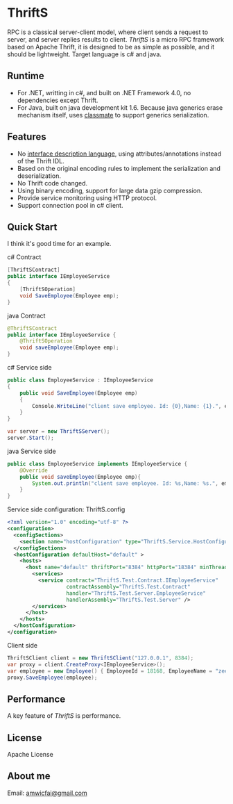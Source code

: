 ﻿# ThriftS

RPC is a classical server-client model, where client sends a request to server, and server replies results to client. _ThriftS_ is a micro RPC framework based on Apache Thrift, it is designed to be as simple as possible, and it should be lightweight. Target language is c# and java.

Runtime
----
* For .NET, writting in c#, and built on .NET Framework 4.0, no dependencies except Thrift.
* For Java, built on java development kit 1.6. Because java generics erase mechanism itself, uses [classmate](https://github.com/FasterXML/java-classmate) to support generics serialization.

Features
----
* No [interface description language](http://thrift.apache.org/docs/idl), using attributes/annotations instead of the Thrift IDL.
* Based on the original encoding rules to implement the serialization and deserialization.
* No Thrift code changed.
* Using binary encoding, support for large data gzip compression.
* Provide service monitoring using HTTP protocol.
* Support connection pool in c# client.

Quick Start
----
I think it's good time for an example.

c# Contract
```c#
[ThriftSContract]
public interface IEmployeeService
{
    [ThriftSOperation]
    void SaveEmployee(Employee emp);
}
```

java Contract
```java
@ThriftSContract
public interface IEmployeeService {
    @ThriftSOperation
    void saveEmployee(Employee emp);
}
```

c# Service side
```c#
public class EmployeeService : IEmployeeService
{
    public void SaveEmployee(Employee emp)
    {
        Console.WriteLine("client save employee. Id: {0},Name: {1}.", emp.EmployeeId, emp.EmployeeName);
    }
}

var server = new ThriftSServer();
server.Start();
```

java Service side
```java
public class EmployeeService implements IEmployeeService {
    @Override
    public void saveEmployee(Employee emp){
        System.out.println("client save employee. Id: %s,Name: %s.", emp.getEmployeeId(), emp.getEmployeeName());
    }
}
```

Service side configuration: ThriftS.config
```xml
<?xml version="1.0" encoding="utf-8" ?>
<configuration>
  <configSections>
    <section name="hostConfiguration" type="ThriftS.Service.HostConfigurationSetion,ThriftS.Service"/>
  </configSections>
  <hostConfiguration defaultHost="default" >
    <hosts>
      <host name="default" thriftPort="8384" httpPort="18384" minThreadPoolSize="5" maxThreadPoolSize="200" clientTimeout="60" useBufferedSockets="false">
        <services>
          <service contract="ThriftS.Test.Contract.IEmployeeService"
                   contractAssembly="ThriftS.Test.Contract"
                   handler="ThriftS.Test.Server.EmployeeService"
                   handlerAssembly="ThriftS.Test.Server" />
        </services>
      </host>
    </hosts>
  </hostConfiguration>
</configuration>
```

Client side
```c#
ThriftSClient client = new ThriftSClient("127.0.0.1", 8384);
var proxy = client.CreateProxy<IEmployeeService>();
var employee = new Employee() { EmployeeId = 18168, EmployeeName = "zeeman" };
proxy.SaveEmployee(employee);
```

Performance
----
A key feature of _ThriftS_ is performance. 

License
----
Apache License

About me
----
Email: amwicfai@gmail.com
